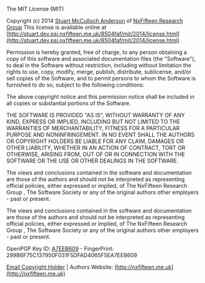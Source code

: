 The MIT License (MIT)

Copyright (c) 2014 [Stuart McCulloch Anderson](http://nx15.at/whoami) of [NxFifteen Research Group](http://nxfifteen.me.uk)
This license is available online at [http://stuart.dev.psi.nxfifteen.me.uk/8504faf/mit/2014/license.html](http://stuart.dev.psi.nxfifteen.me.uk/8504faf/mit/2014/license.html)

Permission is hereby granted, free of charge, to any person obtaining a copy
of this software and associated documentation files (the "Software"), to deal
in the Software without restriction, including without limitation the rights
to use, copy, modify, merge, publish, distribute, sublicense, and/or sell
copies of the Software, and to permit persons to whom the Software is
furnished to do so, subject to the following conditions:

The above copyright notice and this permission notice shall be included in
all copies or substantial portions of the Software.

THE SOFTWARE IS PROVIDED "AS IS", WITHOUT WARRANTY OF ANY KIND, EXPRESS OR
IMPLIED, INCLUDING BUT NOT LIMITED TO THE WARRANTIES OF MERCHANTABILITY,
FITNESS FOR A PARTICULAR PURPOSE AND NONINFRINGEMENT. IN NO EVENT SHALL THE
AUTHORS OR COPYRIGHT HOLDERS BE LIABLE FOR ANY CLAIM, DAMAGES OR OTHER
LIABILITY, WHETHER IN AN ACTION OF CONTRACT, TORT OR OTHERWISE, ARISING FROM,
OUT OF OR IN CONNECTION WITH THE SOFTWARE OR THE USE OR OTHER DEALINGS IN
THE SOFTWARE.

The views and conclusions contained in the software and documentation are those of the
authors and should not be interpreted as representing official policies, either expressed
or implied, of The NxFifteen Research Group , The Software Society or any of the original
authors other employers - past or present.

The views and conclusions contained in the software and documentation are those of the
authors and should not be interpreted as representing official policies, either expressed
or implied, of The NxFifteen Research Group , The Software Society  or any of the original
authors other employers - past or present.

OpenPGP Key ID: [A7EEB609](http://nx15.at/pgp) - FingerPrint: 299B6F75C137950F031F5DFAD4065F5EA7EEB609

[Email Copyright Holder](mailto:stuart@nxfifteen.me.uk) | Authors Website: [http://nxfifteen.me.uk](http://nxfifteen.me.uk)
